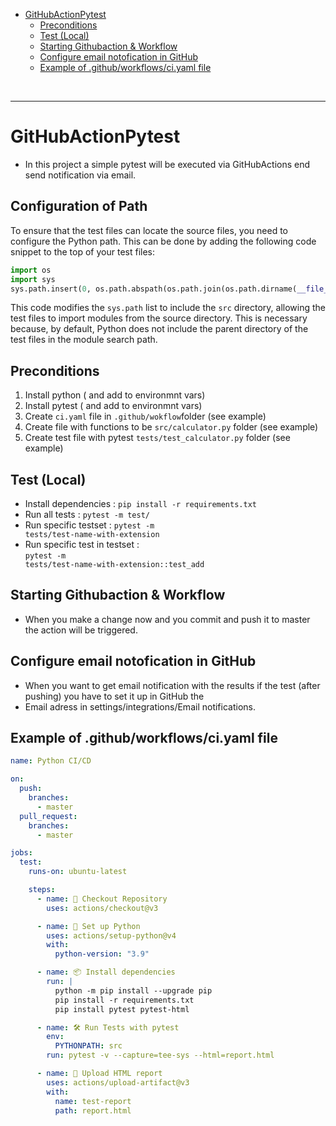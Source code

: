 
- [GitHubActionPytest](#GitHubActionPytest)
  - [Preconditions](#preconditions)
  - [Test (Local)](#test-local)
  - [Starting Githubaction & Workflow](#s)
  - [Configure email notofication in GitHub](#configure-email-notofication-in-github)
  - [Example of .github/workflows/ci.yaml file](#example-of-githubworkflowsciyaml-file)

<br>
<hr>



# GitHubActionPytest
- In this project a simple pytest will be executed via GitHubActions end send notification via email.

## Configuration of Path

To ensure that the test files can locate the source files, you need to configure the Python path. This can be done by adding the following code snippet to the top of your test files:

```python
import os
import sys
sys.path.insert(0, os.path.abspath(os.path.join(os.path.dirname(__file__), '../src')))
```

This code modifies the `sys.path` list to include the `src` directory, allowing the test files to import modules from the source directory. This is necessary because, by default, Python does not include the parent directory of the test files in the module search path.

## Preconditions

1. Install python ( and add to environmnt vars)
2. Install pytest ( and add to environmnt vars)
3. Create <code>ci.yaml</code> file in <code>.github/wokflow</code>folder (see example)
4. Create file with functions to be <code>src/calculator.py</code> folder (see example)
5. Create test file with pytest <code>tests/test_calculator.py</code> folder (see example)


## Test (Local)

- Install dependencies  : <code>pip install -r requirements.txt</code> <br>
- Run all tests                 : <code>pytest -m test/</code> <br>
- Run specific testset          : <code>pytest -m tests/test-name-with-extension</code><br>
- Run specific test in testset  : <br><code>pytest -m tests/test-name-with-extension::test_add</code>

## Starting Githubaction & Workflow

- When you make a change now and you commit and push it to master the action 
will be triggered.

## Configure email notofication in GitHub

- When you want to get email notification with the results if the test (after pushing) you have to set it up in GitHub the 
- Email adress in settings/integrations/Email notifications.

## Example of .github/workflows/ci.yaml file

```yaml
name: Python CI/CD

on:
  push:
    branches:
      - master
  pull_request:
    branches:
      - master

jobs:
  test:
    runs-on: ubuntu-latest

    steps:
      - name: 🔄 Checkout Repository
        uses: actions/checkout@v3

      - name: 🐍 Set up Python
        uses: actions/setup-python@v4
        with:
          python-version: "3.9"

      - name: 📦 Install dependencies
        run: |
          python -m pip install --upgrade pip
          pip install -r requirements.txt
          pip install pytest pytest-html

      - name: 🛠️ Run Tests with pytest
        env:
          PYTHONPATH: src
        run: pytest -v --capture=tee-sys --html=report.html

      - name: 📄 Upload HTML report
        uses: actions/upload-artifact@v3
        with:
          name: test-report
          path: report.html
```
